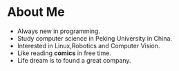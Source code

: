 # About Me
- Always new in programming.
- Study computer science in Peking University in China.
- Interested in Linux,Robotics and Computer Vision.
- Like reading **comics** in free time.
- Life dream is to found a great company.
